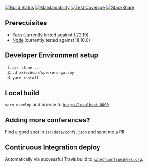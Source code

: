 [![Build Status](https://travis-ci.org/andeemarks/xxtechconfspeakers-gatsby.svg?branch=master)](https://travis-ci.org/andeemarks/xxtechconfspeakers-gatsby)
[![Maintainability](https://api.codeclimate.com/v1/badges/1d8bcbf0d5b3075e6c56/maintainability)](https://codeclimate.com/github/andeemarks/xxtechconfspeakers-gatsby/maintainability)
[![Test Coverage](https://api.codeclimate.com/v1/badges/1d8bcbf0d5b3075e6c56/test_coverage)](https://codeclimate.com/github/andeemarks/xxtechconfspeakers-gatsby/test_coverage)
[![StackShare](https://img.shields.io/badge/tech-stack-0690fa.svg?style=flat)](https://stackshare.io/andeemarks/xxtechconfspeakers)

## Prerequisites

- [Yarn](https://yarnpkg.com/lang/en/docs/install) (currently tested against 1.22.19)
- [Node](https://nodejs.org/en/download/) (currently tested against 18.10.0)

## Developer Environment setup

1. `git clone ...`
1. `cd xxtechconfspeakers-gatsby`
1. `yarn install`

## Local build

`yarn develop` and browse to [`http://localhost:8000`](http://localhost:8000)

## Adding more conferences?

Find a good spot in `src/data/confs.json` and send me a PR

## Continuous Integration deploy

Automatically via successful Travis build to [`xxtechconfspeakers.org`](http://xxtechconfspeakers.org).
